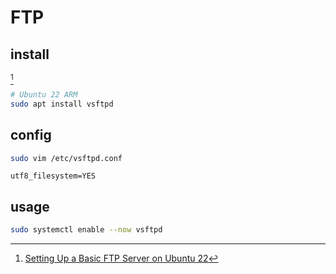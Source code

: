 # FTP

## install

[^1]

```sh
# Ubuntu 22 ARM
sudo apt install vsftpd
```

## config

```sh
sudo vim /etc/vsftpd.conf
```

```
utf8_filesystem=YES
```

## usage

```sh
sudo systemctl enable --now vsftpd
```

[^1]: [Setting Up a Basic FTP Server on Ubuntu 22](https://reintech.io/blog/setting-up-basic-ftp-server-ubuntu-22)
